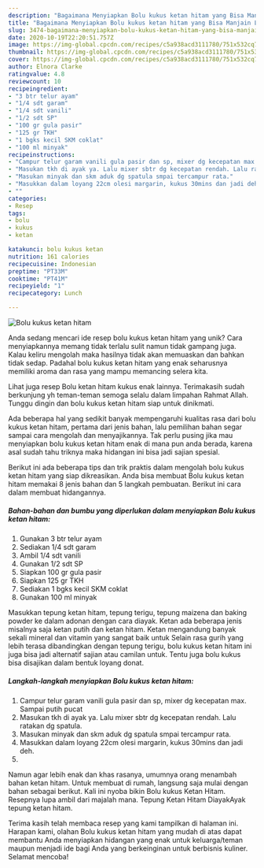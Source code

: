 ```yaml
---
description: "Bagaimana Menyiapkan Bolu kukus ketan hitam yang Bisa Manjain Lidah"
title: "Bagaimana Menyiapkan Bolu kukus ketan hitam yang Bisa Manjain Lidah"
slug: 3474-bagaimana-menyiapkan-bolu-kukus-ketan-hitam-yang-bisa-manjain-lidah
date: 2020-10-19T22:20:51.757Z
image: https://img-global.cpcdn.com/recipes/c5a938acd3111780/751x532cq70/bolu-kukus-ketan-hitam-foto-resep-utama.jpg
thumbnail: https://img-global.cpcdn.com/recipes/c5a938acd3111780/751x532cq70/bolu-kukus-ketan-hitam-foto-resep-utama.jpg
cover: https://img-global.cpcdn.com/recipes/c5a938acd3111780/751x532cq70/bolu-kukus-ketan-hitam-foto-resep-utama.jpg
author: Elnora Clarke
ratingvalue: 4.8
reviewcount: 10
recipeingredient:
- "3 btr telur ayam"
- "1/4 sdt garam"
- "1/4 sdt vanili"
- "1/2 sdt SP"
- "100 gr gula pasir"
- "125 gr TKH"
- "1 bgks kecil SKM coklat"
- "100 ml minyak"
recipeinstructions:
- "Campur telur garam vanili gula pasir dan sp, mixer dg kecepatan max. Sampai putih pucat"
- "Masukan tkh di ayak ya. Lalu mixer sbtr dg kecepatan rendah. Lalu ratakan dg spatula."
- "Masukan minyak dan skm aduk dg spatula smpai tercampur rata."
- "Masukkan dalam loyang 22cm olesi margarin, kukus 30mins dan jadi deh."
- ""
categories:
- Resep
tags:
- bolu
- kukus
- ketan

katakunci: bolu kukus ketan 
nutrition: 161 calories
recipecuisine: Indonesian
preptime: "PT33M"
cooktime: "PT41M"
recipeyield: "1"
recipecategory: Lunch

---
```



![Bolu kukus ketan hitam](https://img-global.cpcdn.com/recipes/c5a938acd3111780/751x532cq70/bolu-kukus-ketan-hitam-foto-resep-utama.jpg)

Anda sedang mencari ide resep bolu kukus ketan hitam yang unik? Cara menyiapkannya memang tidak terlalu sulit namun tidak gampang juga. Kalau keliru mengolah maka hasilnya tidak akan memuaskan dan bahkan tidak sedap. Padahal bolu kukus ketan hitam yang enak seharusnya memiliki aroma dan rasa yang mampu memancing selera kita.

Lihat juga resep Bolu ketan hitam kukus enak lainnya. Terimakasih sudah berkunjung yh teman-teman semoga selalu dalam limpahan Rahmat Allah. Tunggu dingin dan bolu kukus ketan hitam siap untuk dinikmati.

Ada beberapa hal yang sedikit banyak mempengaruhi kualitas rasa dari bolu kukus ketan hitam, pertama dari jenis bahan, lalu pemilihan bahan segar sampai cara mengolah dan menyajikannya. Tak perlu pusing jika mau menyiapkan bolu kukus ketan hitam enak di mana pun anda berada, karena asal sudah tahu triknya maka hidangan ini bisa jadi sajian spesial.


Berikut ini ada beberapa tips dan trik praktis dalam mengolah bolu kukus ketan hitam yang siap dikreasikan. Anda bisa membuat Bolu kukus ketan hitam memakai 8 jenis bahan dan 5 langkah pembuatan. Berikut ini cara dalam membuat hidangannya.

<!--inarticleads1-->

##### Bahan-bahan dan bumbu yang diperlukan dalam menyiapkan Bolu kukus ketan hitam:

1. Gunakan 3 btr telur ayam
1. Sediakan 1/4 sdt garam
1. Ambil 1/4 sdt vanili
1. Gunakan 1/2 sdt SP
1. Siapkan 100 gr gula pasir
1. Siapkan 125 gr TKH
1. Sediakan 1 bgks kecil SKM coklat
1. Gunakan 100 ml minyak


Masukkan tepung ketan hitam, tepung terigu, tepung maizena dan baking powder ke dalam adonan dengan cara diayak. Ketan ada beberapa jenis misalnya saja ketan putih dan ketan hitam. Ketan mengandung banyak sekali mineral dan vitamin yang sangat baik untuk Selain rasa gurih yang lebih terasa dibandingkan dengan tepung terigu, bolu kukus ketan hitam ini juga bisa jadi alternatif sajian atau camilan untuk. Tentu juga bolu kukus bisa disajikan dalam bentuk loyang donat. 

<!--inarticleads2-->

##### Langkah-langkah menyiapkan Bolu kukus ketan hitam:

1. Campur telur garam vanili gula pasir dan sp, mixer dg kecepatan max. Sampai putih pucat
1. Masukan tkh di ayak ya. Lalu mixer sbtr dg kecepatan rendah. Lalu ratakan dg spatula.
1. Masukan minyak dan skm aduk dg spatula smpai tercampur rata.
1. Masukkan dalam loyang 22cm olesi margarin, kukus 30mins dan jadi deh.
1. 


Namun agar lebih enak dan khas rasanya, umumnya orang menambah bahan ketan hitam. Untuk membuat di rumah, langsung saja mulai dengan bahan sebagai berikut. Kali ini nyoba bikin Bolu kukus Ketan Hitam. Resepnya lupa ambil dari majalah mana. Tepung Ketan Hitam DiayakAyak tepung ketan hitam. 

Terima kasih telah membaca resep yang kami tampilkan di halaman ini. Harapan kami, olahan Bolu kukus ketan hitam yang mudah di atas dapat membantu Anda menyiapkan hidangan yang enak untuk keluarga/teman maupun menjadi ide bagi Anda yang berkeinginan untuk berbisnis kuliner. Selamat mencoba!
